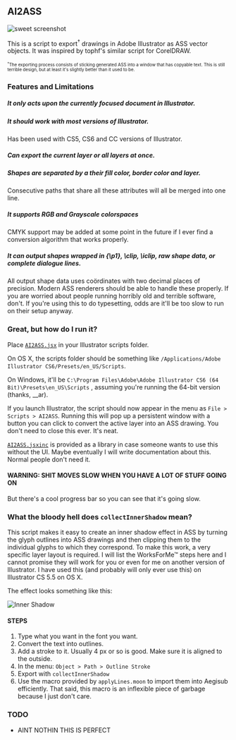 ## AI2ASS ##
![sweet screenshot][screenshit]

This is a script to export<sup>†</sup> drawings in Adobe Illustrator as ASS
vector objects. It was inspired by tophf's similar script for CorelDRAW.

<sub><sub><sup>†</sup>The exporting process consists of sticking generated
ASS into a window that has copyable text. This is still terrible design,
but at least it's slightly better than it used to be.</sub></sub>

### Features and Limitations

##### It only acts upon the currently focused document in Illustrator.

##### It should work with most versions of Illustrator.
Has been used with CS5, CS6 and CC versions of Illustrator.

##### Can export the current layer or all layers at once.

##### Shapes are separated by a their fill color, border color and layer.
Consecutive paths that share all these attributes will all be merged
into one line.

##### It supports RGB and Grayscale colorspaces
CMYK support may be added at some point in the future if I ever find a
conversion algorithm that works properly.

##### It can output shapes wrapped in {\p1}, \clip, \iclip, raw shape data, or complete dialogue lines.
All output shape data uses coördinates with two decimal places of
precision. Modern ASS renderers should be able to handle these properly.
If you are worried about people running horribly old and terrible
software, don't. If you're using this to do typesetting, odds are it'll
be too slow to run on their setup anyway.

### Great, but how do I run it? ###

Place [`AI2ASS.jsx`][raw] in your Illustrator
scripts folder.

On OS X, the scripts folder should be something like
`/Applications/Adobe Illustrator CS6/Presets/en_US/Scripts`.

On Windows, it'll be `C:\Program Files\Adobe\Adobe Illustrator CS6 (64
Bit)\Presets\en_US\Scripts` , assuming you're running the 64-bit version
(thanks, __ar).

If you launch Illustrator, the script should now appear in the menu as
`File > Scripts > AI2ASS`. Running this will pop up a persistent window
with a button you can click to convert the active layer into an ASS
drawing. You don't need to close this ever. It's neat.

[`AI2ASS.jsxinc`][rawlib] is provided as a library in case someone wants
to use this without the UI. Maybe eventually I will write documentation
about this. Normal people don't need it.

#### WARNING: SHIT MOVES SLOW WHEN YOU HAVE A LOT OF STUFF GOING ON ####

But there's a cool progress bar so you can see that it's going slow.

### What the bloody hell does `collectInnerShadow` mean? ###

This script makes it easy to create an inner shadow effect in ASS by
turning the glyph outlines into ASS drawings and then clipping them to
the individual glyphs to which they correspond. To make this work, a
very specific layer layout is required. I will list the WorksForMe™
steps here and I cannot promise they will work for you or even for me on
another version of Illustrator. I have used this (and probably will only
ever use this) on Illustrator CS 5.5 on OS X.

The effect looks something like this:

![Inner Shadow][innerShadow]

#### STEPS ####
 1. Type what you want in the font you want.
 2. Convert the text into outlines.
 3. Add a stroke to it. Usually 4 px or so is good. Make sure it is aligned to the outside.
 4. In the menu: `Object > Path > Outline Stroke`
 5. Export with `collectInnerShadow`
 6. Use the macro provided by `applyLines.moon` to import them into Aegisub efficiently. That said, this macro is an inflexible piece of garbage because I just don't care.

### TODO ###
- AINT NOTHIN THIS IS PERFECT

[screenshit]: https://raw.github.com/torque/AI2ASS/master/screenshot.png
[rawlib]: https://raw.github.com/torque/AI2ASS/master/built/AI2ASS.jsxinc
[raw]: https://raw.github.com/torque/AI2ASS/master/built/AI2ASS.jsx
[innerShadow]: https://raw.github.com/torque/AI2ASS/master/innershadow.png
